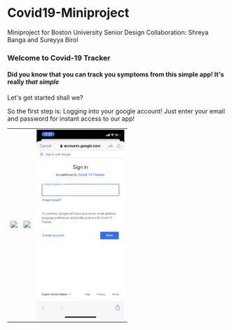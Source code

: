 # Covid19-Miniproject
Miniproject for Boston University Senior Design 
Collaboration: Shreya Banga and Sureyya Birol

### Welcome to Covid-19 Tracker
#### Did you know that you can track you symptoms from this simple app! It's really *that simple*
Let's get started shall we?

So the first step is: Logging into your google account! Just enter your email and password for instant 
access to our app!


<div style="text-align: center">
    <table>
        <tr>
            <td style="text-align: center">
                    <img src="https://github.com/shreyabanga/Covid19-Miniproject/blob/master/images/submittingforms.gif" width="200"/>
            </td>            
            <td style="text-align: center">              
                      <img src="https://github.com/shreyabanga/Covid19-Miniproject/blob/master/images/admindashboard.gif" width="200"/>
            </td>
            <td style="text-align: center">
                     <img src="https://github.com/shreyabanga/Covid19-Miniproject/blob/master/images/googlesignin.PNG" width="200"/>
            </td>       
      </tr>
  </table>
  </div>

